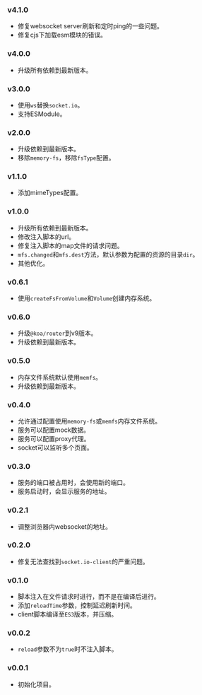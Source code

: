### v4.1.0

* 修复websocket server刷新和定时ping的一些问题。
* 修复cjs下加载esm模块的错误。

### v4.0.0

* 升级所有依赖到最新版本。

### v3.0.0

* 使用`ws`替换`socket.io`。
* 支持ESModule。

### v2.0.0

* 升级依赖到最新版本。
* 移除`memory-fs`，移除`fsType`配置。

### v1.1.0

* 添加mimeTypes配置。

### v1.0.0

* 升级所有依赖到最新版本。
* 修改注入脚本的url。
* 修复注入脚本的map文件的请求问题。
* `mfs.changed`和`mfs.dest`方法，默认参数为配置的资源的目录`dir`。
* 其他优化。

### v0.6.1

* 使用`createFsFromVolume`和`Volume`创建内存系统。

### v0.6.0

* 升级`@koa/router`到v9版本。
* 升级依赖到最新版本。

### v0.5.0

* 内存文件系统默认使用`memfs`。
* 升级依赖到最新版本。

### v0.4.0

* 允许通过配置使用`memory-fs`或`memfs`内存文件系统。
* 服务可以配置mock数据。
* 服务可以配置proxy代理。
* socket可以监听多个页面。

### v0.3.0

* 服务的端口被占用时，会使用新的端口。
* 服务启动时，会显示服务的地址。

### v0.2.1

* 调整浏览器内websocket的地址。

### v0.2.0

* 修复无法查找到`socket.io-client`的严重问题。

### v0.1.0

* 脚本注入在文件请求时进行，而不是在编译后进行。
* 添加`reloadTime`参数，控制延迟刷新时间。
* client脚本编译至`ES3`版本，并压缩。

### v0.0.2

* `reload`参数不为`true`时不注入脚本。

### v0.0.1

* 初始化项目。